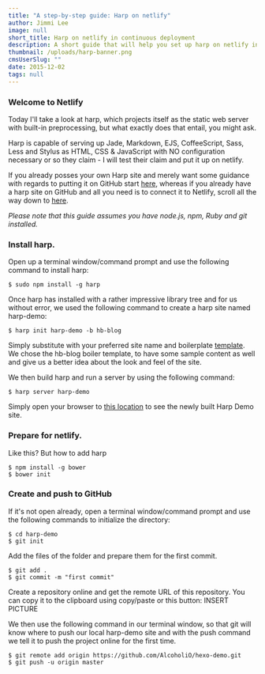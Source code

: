 ```yaml
---
title: "A step-by-step guide: Harp on netlify"
author: Jimmi Lee
image: null
short_title: Harp on netlify in continuous deployment
description: A short guide that will help you set up harp on netlify in continuous deployment
thumbnail: /uploads/harp-banner.png
cmsUserSlug: ""
date: 2015-12-02 
tags: null
---
```


### **Welcome to Netlify**

Today I'll take a look at harp, which projects itself as the static web server with built-in preprocessing, but what exactly does that entail, you might ask.

Harp is capable of serving up Jade, Markdown, EJS, CoffeeScript, Sass, Less and Stylus as HTML, CSS & JavaScript with NO configuration necessary or so they claim - I will test their claim and put it up on netlify.

If you already posses your own Harp site and merely want some guidance with regards to putting it on GitHub start [here](#githubstart), whereas if you already have a harp site on GitHub and all you need is to connect it to Netlify, scroll all the way down to [here](#netlifystart).

*Please note that this guide assumes you have node.js, npm, Ruby and git installed.*

### **Install harp.**
Open up a terminal window/command prompt and use the following command to install harp:
```
$ sudo npm install -g harp
```
Once harp has installed with a rather impressive library tree and for us without error, we used the following command to create a harp site named harp-demo:
```
$ harp init harp-demo -b hb-blog
```
Simply substitute with your preferred site name and boilerplate [template](https://github.com/harp-boilerplates). We chose the hb-blog boiler template, to have some sample content as well and give us a better idea about the look and feel of the site.

We then build harp and run a server by using the following command:
```
$ harp server harp-demo
```
Simply open your browser to [this location](http://localhost:9000/) to see the newly built Harp Demo site.

### **Prepare for netlify.**

Like this? But how to add harp
```
$ npm install -g bower
$ bower init
```

### **Create and push to GitHub**
If it's not open already, open a terminal window/command prompt and use the following commands to initialize the directory: 
```
$ cd harp-demo
$ git init
```
Add the files of the folder and prepare them for the first commit.
```
$ git add .
$ git commit -m "first commit"
```
Create a repository online and get the remote URL of this repository. You can copy it to the clipboard using copy/paste or this button: INSERT PICTURE

We then use the following command in our terminal window, so that git will know where to push our local harp-demo site and with the push command we tell it to push the project online for the first time. 
```
$ git remote add origin https://github.com/AlcoholiO/hexo-demo.git
$ git push -u origin master
```
